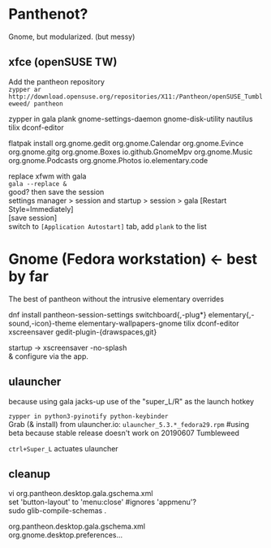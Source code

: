 # Panthenot?
Gnome, but modularized. (but messy)

## xfce (openSUSE TW)
Add the pantheon repository  
`zypper ar http://download.opensuse.org/repositories/X11:/Pantheon/openSUSE_Tumbleweed/ pantheon`

zypper in gala plank gnome-settings-daemon gnome-disk-utility nautilus tilix dconf-editor

flatpak install org.gnome.gedit org.gnome.Calendar org.gnome.Evince org.gnome.gitg org.gnome.Boxes io.github.GnomeMpv org.gnome.Music org.gnome.Podcasts org.gnome.Photos io.elementary.code 

replace xfwm with gala  
`gala --replace &`  
good? then save the session  
settings manager > session and startup > session > gala [Restart Style=Immediately]  
[save session]  
switch to `[Application Autostart]` tab, add `plank` to the list

# Gnome (Fedora workstation) <- best by far
The best of pantheon without the intrusive elementary overrides

dnf install pantheon-session-settings switchboard{,-plug*} elementary{,-sound,-icon}-theme elementary-wallpapers-gnome tilix dconf-editor xscreensaver gedit-plugin-{drawspaces,git}

startup -> xscreensaver -no-splash  
& configure via the app.

## ulauncher
because using gala jacks-up use of the "super_L/R" as the launch hotkey

`zypper in python3-pyinotify python-keybinder`  
Grab (& install) from ulauncher.io: `ulauncher_5.3.*_fedora29.rpm`  #using beta because stable release doesn't work on 20190607 Tumbleweed

`ctrl+Super_L` actuates ulauncher  

## cleanup
vi org.pantheon.desktop.gala.gschema.xml  
set 'button-layout' to 'menu:close' #ignores 'appmenu'?  
sudo glib-compile-schemas .  

org.pantheon.desktop.gala.gschema.xml  
org.gnome.desktop.preferences...  
